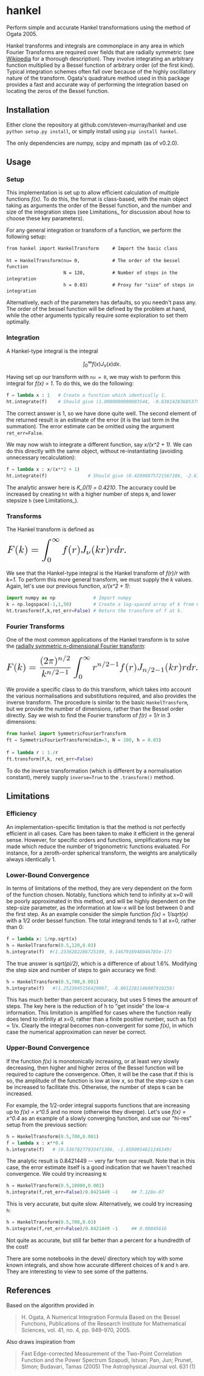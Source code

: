 hankel
======

Perform simple and accurate Hankel transformations using the method of Ogata 2005.

Hankel transforms and integrals are commonplace in any area in which Fourier Transforms are required over fields that are radially symmetric (see [Wikipedia](https://en.wikipedia.org/wiki/Hankel_transform) for a thorough description). They involve integrating an arbitrary function multiplied by a Bessel function of arbitrary order (of the first kind). Typical integration schemes often fall over because of the highly oscillatory nature of the transform. Ogata's quadrature method used in this package provides a fast and accurate way of performing the integration based on locating the zeros of the Bessel function.

Installation
------------

Either clone the repository at github.com/steven-murray/hankel and use `python setup.py install`, or simply install using `pip install hankel`.

The only dependencies are numpy, scipy and mpmath (as of v0.2.0).

Usage
-----

### Setup

This implementation is set up to allow efficient calculation of multiple functions *f(x)*. To do this, the format is class-based, with the main object taking as arguments the order of the Bessel function, and the number and size of the integration steps (see Limitations\_ for discussion about how to choose these key parameters).

For any general integration or transform of a function, we perform the following setup:

``` sourceCode
from hankel import HankelTransform     # Import the basic class

ht = HankelTransform(nu= 0,            # The order of the bessel function
                     N = 120,          # Number of steps in the integration
                     h = 0.03)         # Proxy for "size" of steps in integration
```

Alternatively, each of the parameters has defaults, so you needn't pass any. The order of the bessel function will be defined by the problem at hand, while the other arguments typically require some exploration to set them optimally.

### Integration

A Hankel-type integral is the integral

$$ \int_0^\infty f(x) J_\nu(x) dx. $$

Having set up our transform with `nu = 0`, we may wish to perform this integral for *f(x) = 1*. To do this, we do the following:

``` python
f = lambda x : 1   # Create a function which identically 1.
ht.integrate(f)    # Should give (1.0000000000003544, -9.8381428368537518e-15)
```

The correct answer is 1, so we have done quite well. The second element of the returned result is an estimate of the error (it is the last term in the summation). The error estimate can be omitted using the argument `ret_err=False`.

We may now wish to integrate a different function, say *x/(x^2 + 1)*. We can do this directly with the same object, without re-instantiating (avoiding unnecessary recalculation):

``` python
f = lambda x : x/(x**2 + 1)
ht.integrate(f)               # Should give (0.42098875721567186, -2.6150757700135774e-17)
```

The analytic answer here is *K\_0(1) = 0.4210*. The accuracy could be increased by creating `ht` with a higher number of steps `N`, and lower stepsize `h` (see Limitations\_).

### Transforms

The Hankel transform is defined as

![image](docimages/transform.svg?raw=true)

We see that the Hankel-type integral is the Hankel transform of *f(r)/r* with *k=1*. To perform this more general transform, we must supply the *k* values. Again, let's use our previous function, *x/(x^2 + 1)*:

``` python
import numpy as np              # Import numpy
k = np.logspace(-1,1,50)        # Create a log-spaced array of k from 0.1 to 10.
ht.transform(f,k,ret_err=False) # Return the transform of f at k.
```

### Fourier Transforms

One of the most common applications of the Hankel transform is to solve the [radially symmetric n-dimensional Fourier transform](https://en.wikipedia.org/wiki/Hankel_transform#Relation_to_the_Fourier_transform_.28radially_symmetric_case_in_n-dimensions.29):

![image](docimages/fourier.svg?raw=true)

We provide a specific class to do this transform, which takes into account the various normalisations and substitutions required, and also provides the inverse transform. The procedure is similar to the basic `HankelTransform`, but we provide the number of dimensions, rather than the Bessel order directly. Say we wish to find the Fourier transform of *f(r) = 1/r* in 3 dimensions:

``` python
from hankel import SymmetricFourierTransform
ft = SymmetricFourierTransform(ndim=3, N = 200, h = 0.03)

f = lambda r : 1./r
ft.transform(f,k, ret_err=False)
```

To do the inverse transformation (which is different by a normalisation constant), merely supply `inverse=True` to the `.transform()` method.

Limitations
-----------

### Efficiency

An implementation-specific limitation is that the method is not perfectly efficient in all cases. Care has been taken to make it efficient in the general sense. However, for specific orders and functions, simplifications may be made which reduce the number of trigonometric functions evaluated. For instance, for a zeroth-order spherical transform, the weights are analytically always identically 1.

### Lower-Bound Convergence

In terms of limitations of the method, they are very dependent on the form of the function chosen. Notably, functions which tend to infinity at x=0 will be poorly approximated in this method, and will be highly dependent on the step-size parameter, as the information at low-x will be lost between 0 and the first step. As an example consider the simple function *f(x) = 1/sqrt(x)* with a 1/2 order bessel function. The total integrand tends to 1 at x=0, rather than 0:

``` python
f = lambda x: 1/np.sqrt(x)
h = HankelTransform(0.5,120,0.03)
h.integrate(f)  #(1.2336282286725169, 9.1467916948046785e-17)
```

The true answer is *sqrt(pi/2)*, which is a difference of about 1.6%. Modifying the step size and number of steps to gain accuracy we find:

``` python
h = HankelTransform(0.5,700,0.001)
h.integrate(f)   #(1.2523045156429067, -0.0012281146007910256)
```

This has much better than percent accuracy, but uses 5 times the amount of steps. The key here is the reduction of h to "get inside" the low-x information. This limitation is amplified for cases where the function really does tend to infinity at x=0, rather than a finite positive number, such as f(x) = 1/x. Clearly the integral becomes non-convergent for some *f(x)*, in which case the numerical approximation can never be correct.

### Upper-Bound Convergence

If the function *f(x)* is monotonically increasing, or at least very slowly decreasing, then higher and higher zeros of the Bessel function will be required to capture the convergence. Often, it will be the case that if this is so, the amplitude of the function is low at low *x*, so that the step-size `h` can be increased to facilitate this. Otherwise, the number of steps `N` can be increased.

For example, the 1/2-order integral supports functions that are increasing up to *f(x) = x^0.5* and no more (otherwise they diverge). Let's use *f(x) = x^0.4* as an example of a slowly converging function, and use our "hi-res" setup from the previous section:

``` python
h = HankelTransform(0.5,700,0.001)
f = lambda x : x**0.4
h.integrate(f)   # (0.53678277933471386, -1.0590954621246349)
```

The analytic result is 0.8421449 -- very far from our result. Note that in this case, the error estimate itself is a good indication that we haven't reached convergence. We could try increasing `N`:

``` python
h = HankelTransform(0.5,10000,0.001)
h.integrate(f,ret_err=False)/0.8421449 -1     ## 7.128e-07
```

This is very accurate, but quite slow. Alternatively, we could try increasing `h`:

``` python
h = HankelTransform(0.5,700,0.03)
h.integrate(f,ret_err=False)/0.8421449 -1     ## 0.00045616
```

Not quite as accurate, but still far better than a percent for a hundredth of the cost!

There are some notebooks in the devel/ directory which toy with some known integrals, and show how accurate different choices of `N` and `h` are. They are interesting to view to see some of the patterns.

References
----------

Based on the algorithm provided in

> H. Ogata, A Numerical Integration Formula Based on the Bessel Functions, Publications of the Research Institute for Mathematical Sciences, vol. 41, no. 4, pp. 949-970, 2005.

Also draws inspiration from

> Fast Edge-corrected Measurement of the Two-Point Correlation Function and the Power Spectrum Szapudi, Istvan; Pan, Jun; Prunet, Simon; Budavari, Tamas (2005) The Astrophysical Journal vol. 631 (1)
